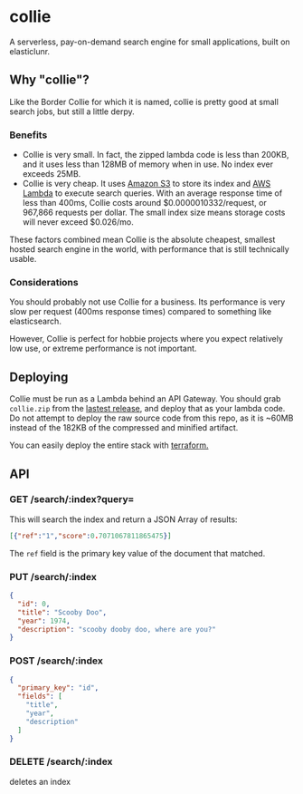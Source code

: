 # collie
A serverless, pay-on-demand search engine for small applications, built on elasticlunr.

## Why "collie"?

Like the Border Collie for which it is named, collie is pretty good at small search jobs, but still a little derpy.

### Benefits

- Collie is very small. In fact, the zipped lambda code is less than 200KB, and it uses less than 128MB of memory when in use. No index ever exceeds 25MB.
- Collie is very cheap. It uses [Amazon S3](https://aws.amazon.com/s3/) to store its index and [AWS Lambda](https://aws.amazon.com/lambda/) to execute search queries.  With an average response time of less than 400ms, Collie costs around $0.0000010332/request, or 967,866 requests per dollar. The small index size means storage costs will never exceed $0.026/mo.

These factors combined mean Collie is the absolute cheapest, smallest hosted search engine in the world, with performance that is still technically usable.

### Considerations

You should probably not use Collie for a business. Its performance is very slow per request (400ms response times) compared to something like elasticsearch.

However, Collie is perfect for hobbie projects where you expect relatively low use, or extreme performance is not important.

## Deploying

Collie must be run as a Lambda behind an API Gateway. You should grab `collie.zip` from the [lastest release](https://github.com/shawnrushefsky/collie/releases/latest), and deploy that as your lambda code. Do not attempt to deploy the raw source code from this repo, as it is ~60MB instead of the 182KB of the compressed and minified artifact.

You can easily deploy the entire stack with [terraform.](https://github.com/shawnrushefsky/collie-stack)

## API

### GET /search/:index?query=<search>

This will search the index and return a JSON Array of results:

```json
[{"ref":"1","score":0.7071067811865475}]
```

The `ref` field is the primary key value of the document that matched.

### PUT /search/:index

```json
{
  "id": 0,
  "title": "Scooby Doo",
  "year": 1974,
  "description": "scooby dooby doo, where are you?"
}
```

### POST /search/:index

```json
{
  "primary_key": "id",
  "fields": [
    "title",
    "year",
    "description"
  ]
}
```

### DELETE /search/:index

deletes an index
